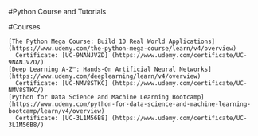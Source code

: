 #Python Course and Tutorials
  
  #Courses
  
    [The Python Mega Course: Build 10 Real World Applications] (https://www.udemy.com/the-python-mega-course/learn/v4/overview)
      Certificate: [UC-9NANJVZD] (https://www.udemy.com/certificate/UC-9NANJVZD/)
    [Deep Learning A-Z™: Hands-On Artificial Neural Networks](https://www.udemy.com/deeplearning/learn/v4/overview)
      Certificate: [UC-NMV8STKC] (https://www.udemy.com/certificate/UC-NMV8STKC/)
    [Python for Data Science and Machine Learning Bootcamp](https://www.udemy.com/python-for-data-science-and-machine-learning-bootcamp/learn/v4/overview)
      Certificate: [UC-3L1M56B8] (https://www.udemy.com/certificate/UC-3L1M56B8/)
      
